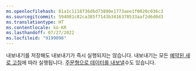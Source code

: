 ```yaml
---
ms.openlocfilehash: 81a1c1118736dbd73890e1773aee1f0020c036c3
ms.sourcegitcommit: 594081c82ca385f7143b3416378533aaf2d6d0d3
ms.translationtype: HT
ms.contentlocale: ko-KR
ms.lasthandoff: 07/27/2022
ms.locfileid: "9199098"
---
```

내보내기를 저장해도 내보내기가 즉시 실행되지는 않습니다. 내보내기는 모든 [예약된 새로 고침](../system.md#schedule-tab)에 따라 실행됩니다. [주문형으로 데이터를 내보낼](../export-destinations.md#run-exports-on-demand)수도 있습니다.